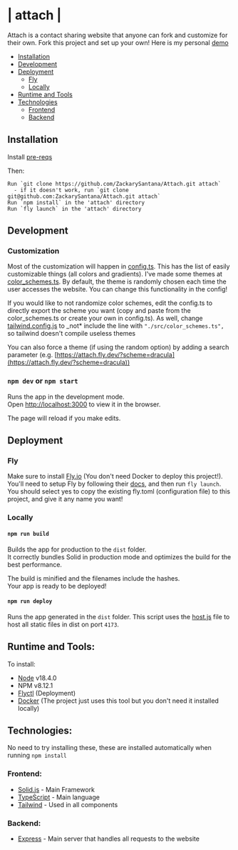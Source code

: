 # | attach |

Attach is a contact sharing website that anyone can fork and customize for their own. Fork this project and set up your own! Here is my personal [demo](https://attach.fly.dev)

-   [Installation](#installation)
-   [Development](#development)
-   [Deployment](#deployment)
    -   [Fly](#fly)
    -   [Locally](#locally)
-   [Runtime and Tools](#runtime-and-tools)
-   [Technologies](#technologies)
    -   [Frontend](#frontend)
    -   [Backend](#backend)

## Installation

Install [pre-reqs](#runtime-and-tools)

Then:

```
Run `git clone https://github.com/ZackarySantana/Attach.git attach`
  - if it doesn't work, run `git clone git@github.com:ZackarySantana/Attach.git attach`
Run `npm install` in the 'attach' directory
Run `fly launch` in the 'attach' directory
```

## Development

### Customization

Most of the customization will happen in [config.ts](./src/config.ts). This has the list of easily customizable things (all colors and gradients). I've made some themes at [color_schemes.ts](./src/color_schemes.ts). By default, the theme is randomly chosen each time the user accesses the website. You can change this functionality in the config!

If you would like to not randomize color schemes, edit the config.ts to directly export the scheme you want (copy and paste from the color_schemes.ts or create your own in config.ts). As well, change [tailwind.config.js](./tailwind.config.js) to \_not\* include the line with `"./src/color_schemes.ts",` so tailwind doesn't compile useless themes

You can also force a theme (if using the random option) by adding a search parameter (e.g. [https://attach.fly.dev/?scheme=dracula](https://attach.fly.dev/?scheme=dracula))

### `npm dev` or `npm start`

Runs the app in the development mode.<br>
Open [http://localhost:3000](http://localhost:3000) to view it in the browser.

The page will reload if you make edits.<br>

## Deployment

### Fly

Make sure to install [Fly.io](https://fly.io) (You don't need Docker to deploy this project!). You'll need to setup Fly by following their [docs](https://fly.io/docs/speedrun/), and then run `fly launch`. You should select yes to copy the existing fly.toml (configuration file) to this project, and give it any name you want!

### Locally

#### `npm run build`

Builds the app for production to the `dist` folder.<br>
It correctly bundles Solid in production mode and optimizes the build for the best performance.

The build is minified and the filenames include the hashes.<br>
Your app is ready to be deployed!

#### `npm run deploy`

Runs the app generated in the `dist` folder. This script uses the [host.js](./host.js) file to host all static files in dist on port `4173`.

## Runtime and Tools:

To install:

-   [Node](https://nodejs.org/en/) v18.4.0
-   NPM v8.12.1
-   [Flyctl](https://fly.io/) (Deployment)
-   [Docker](https://www.docker.com/) (The project just uses this tool but you don't need it installed locally)

## Technologies:

No need to try installing these, these are installed automatically when running `npm install`

### Frontend:

-   [Solid.js](https://solidjs.com) - Main Framework
-   [TypeScript](https://www.typescriptlang.org/docs/) - Main language
-   [Tailwind](https://tailwindcss.com/) - Used in all components

### Backend:

-   [Express](https://expressjs.com/) - Main server that handles all requests to the website
